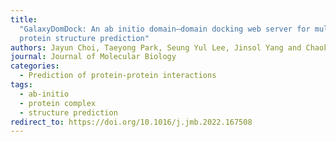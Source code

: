 ```yaml
---
title:
  "GalaxyDomDock: An ab initio domain–domain docking web server for multi-domain
  protein structure prediction"
authors: Jayun Choi, Taeyong Park, Seung Yul Lee, Jinsol Yang and Chaok Seok*
journal: Journal of Molecular Biology
categories:
  - Prediction of protein-protein interactions
tags:
  - ab-initio
  - protein complex
  - structure prediction
redirect_to: https://doi.org/10.1016/j.jmb.2022.167508
---
```

